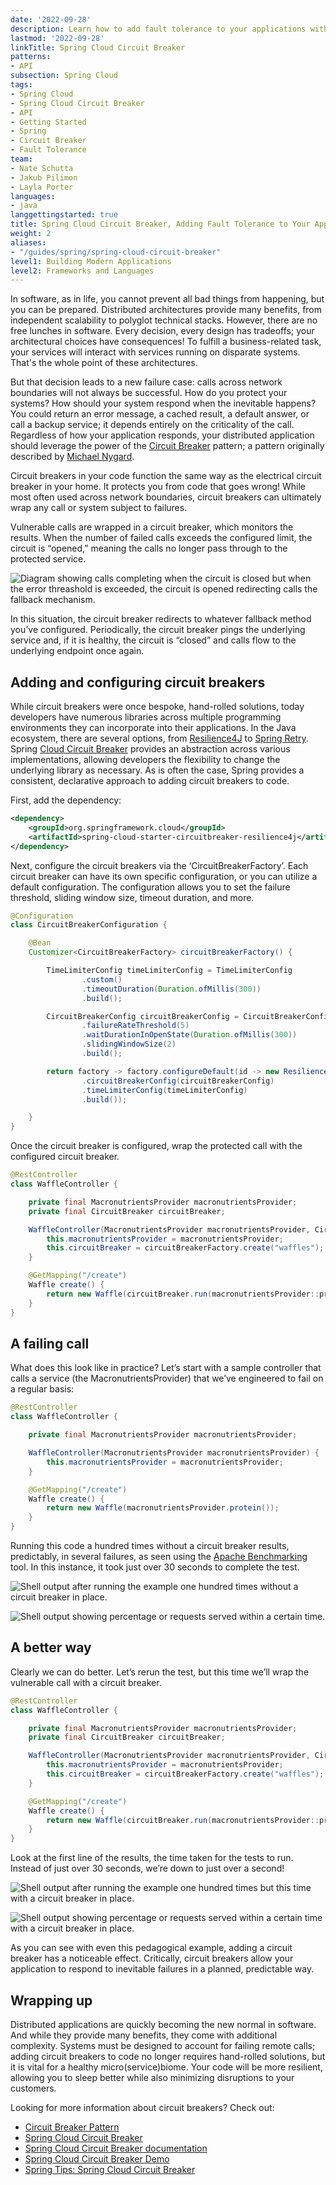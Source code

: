```yaml
---
date: '2022-09-28'
description: Learn how to add fault tolerance to your applications with Spring Cloud Circuit Breaker.
lastmod: '2022-09-28'
linkTitle: Spring Cloud Circuit Breaker
patterns:
- API
subsection: Spring Cloud
tags:
- Spring Cloud
- Spring Cloud Circuit Breaker
- API
- Getting Started
- Spring
- Circuit Breaker
- Fault Tolerance
team:
- Nate Schutta
- Jakub Pilimon
- Layla Porter
languages:
- java
langgettingstarted: true
title: Spring Cloud Circuit Breaker, Adding Fault Tolerance to Your Applications
weight: 2
aliases:
- "/guides/spring/spring-cloud-circuit-breaker"
level1: Building Modern Applications
level2: Frameworks and Languages
---
```


In software, as in life, you cannot prevent all bad things from happening, but you can be prepared. Distributed architectures provide many benefits, from independent scalability to polyglot technical stacks. However, there are no free lunches in software. Every decision, every design has tradeoffs; your architectural choices have consequences! To fulfill a business-related task, your services will interact with services running on disparate systems. That's the whole point of these architectures.

But that decision leads to a new failure case: calls across network boundaries will not always be successful. How do you protect your systems? How should your system respond when the inevitable happens? You could return an error message, a cached result, a default answer, or call a backup service; it depends entirely on the criticality of the call. Regardless of how your application responds, your distributed application should leverage the power of the [Circuit Breaker](https://martinfowler.com/bliki/CircuitBreaker.html) pattern; a pattern originally described by [Michael Nygard](https://twitter.com/mtnygard).

Circuit breakers in your code function the same way as the electrical circuit breaker in your home. It protects you from code that goes wrong! While most often used across network boundaries, circuit breakers can ultimately wrap any call or system subject to failures.

Vulnerable calls are wrapped in a circuit breaker, which monitors the results. When the number of failed calls exceeds the configured limit, the circuit is “opened,” meaning the calls no longer pass through to the protected service.

![Diagram showing calls completing when the circuit is closed but when the error threashold is exceeded, the circuit is opened redirecting calls the fallback mechanism.](./images/circuit-breaker.png)

In this situation, the circuit breaker redirects to whatever fallback method you’ve configured. Periodically, the circuit breaker pings the underlying service and, if it is healthy, the circuit is “closed” and calls flow to the underlying endpoint once again.

## Adding and configuring circuit breakers
While circuit breakers were once bespoke, hand-rolled solutions, today developers have numerous libraries across multiple programming environments they can incorporate into their applications. In the Java ecosystem, there are several options, from [Resilience4J](https://resilience4j.readme.io/docs) to [Spring Retry](https://docs.spring.io/spring-batch/docs/current/reference/html/retry.html). Spring [Cloud Circuit Breaker](https://spring.io/projects/spring-cloud-circuitbreaker) provides an abstraction across various implementations, allowing developers the flexibility to change the underlying library as necessary. As is often the case, Spring provides a consistent, declarative approach to adding circuit breakers to code.

First, add the dependency:

```xml
<dependency>
	<groupId>org.springframework.cloud</groupId>
	<artifactId>spring-cloud-starter-circuitbreaker-resilience4j</artifactId>		
</dependency>
```
Next, configure the circuit breakers via the ‘CircuitBreakerFactory’. Each circuit breaker can have its own specific configuration, or you can utilize a default configuration. The configuration allows you to set the failure threshold, sliding window size, timeout duration, and more.

```java
@Configuration
class CircuitBreakerConfiguration {

    @Bean
    Customizer<CircuitBreakerFactory> circuitBreakerFactory() {

        TimeLimiterConfig timeLimiterConfig = TimeLimiterConfig
                .custom()
                .timeoutDuration(Duration.ofMillis(300))
                .build();

        CircuitBreakerConfig circuitBreakerConfig = CircuitBreakerConfig.custom()
                .failureRateThreshold(5)
                .waitDurationInOpenState(Duration.ofMillis(300))
                .slidingWindowSize(2)
                .build();

        return factory -> factory.configureDefault(id -> new Resilience4JConfigBuilder("config")
                .circuitBreakerConfig(circuitBreakerConfig)
                .timeLimiterConfig(timeLimiterConfig)
                .build());

    }
}
```
Once the circuit breaker is configured, wrap the protected call with the configured circuit breaker.

```java
@RestController
class WaffleController {

    private final MacronutrientsProvider macronutrientsProvider;
    private final CircuitBreaker circuitBreaker;

    WaffleController(MacronutrientsProvider macronutrientsProvider, CircuitBreakerFactory circuitBreakerFactory) {
        this.macronutrientsProvider = macronutrientsProvider;
        this.circuitBreaker = circuitBreakerFactory.create("waffles");
    }

    @GetMapping("/create")
    Waffle create() {
        return new Waffle(circuitBreaker.run(macronutrientsProvider::protein));
    }
}
```
## A failing call
What does this look like in practice? Let’s start with a sample controller that calls a service (the MacronutrientsProvider) that we’ve engineered to fail on a regular basis:

```java
@RestController
class WaffleController {

    private final MacronutrientsProvider macronutrientsProvider;

    WaffleController(MacronutrientsProvider macronutrientsProvider) {
        this.macronutrientsProvider = macronutrientsProvider;
    }

    @GetMapping("/create")
    Waffle create() {
        return new Waffle(macronutrientsProvider.protein());
    }
}
```

Running this code a hundred times without a circuit breaker results, predictably, in several failures, as seen using the [Apache Benchmarking](https://httpd.apache.org/docs/2.4/programs/ab.html) tool. In this instance, it took just over 30 seconds to complete the test.

![Shell output after running the example one hundred times without a circuit breaker in place.](./images/results-no-cb.jpg)

![Shell output showing percentage or requests served within a certain time.](./images/time-no-cb.jpg)

## A better way
Clearly we can do better. Let’s rerun the test, but this time we’ll wrap the vulnerable call with a circuit breaker.

```java
@RestController
class WaffleController {

    private final MacronutrientsProvider macronutrientsProvider;
    private final CircuitBreaker circuitBreaker;

    WaffleController(MacronutrientsProvider macronutrientsProvider, CircuitBreakerFactory circuitBreakerFactory) {
        this.macronutrientsProvider = macronutrientsProvider;
        this.circuitBreaker = circuitBreakerFactory.create("waffles");
    }

    @GetMapping("/create")
    Waffle create() {
        return new Waffle(circuitBreaker.run(macronutrientsProvider::protein));
    }
}
```
Look at the first line of the results, the time taken for the tests to run. Instead of just over 30 seconds, we’re down to just over a second!

![Shell output after running the example one hundred times but this time with a circuit breaker in place.](./images/results-with-cb.jpg)

![Shell output showing percentage or requests served within a certain time with a circuit breaker in place.](./images/time-with-cb.jpg)

As you can see with even this pedagogical example, adding a circuit breaker has a noticeable effect. Critically, circuit breakers allow your application to respond to inevitable failures in a planned, predictable way.

## Wrapping up
Distributed applications are quickly becoming the new normal in software. And while they provide many benefits, they come with additional complexity. Systems must be designed to account for failing remote calls; adding circuit breakers to code no longer requires hand-rolled solutions, but it is vital for a healthy micro(service)biome. Your code will be more resilient, allowing you to sleep better while also minimizing disruptions to your customers.

Looking for more information about circuit breakers? Check out:
* [Circuit Breaker Pattern](https://martinfowler.com/bliki/CircuitBreaker.html)
* [Spring Cloud Circuit Breaker](https://spring.io/projects/spring-cloud-circuitbreaker)
* [Spring Cloud Circuit Breaker documentation](https://docs.spring.io/spring-cloud-circuitbreaker/docs/current/reference/html/)
* [Spring Cloud Circuit Breaker Demo](https://github.com/spring-cloud-samples/spring-cloud-circuitbreaker-demo)
* [Spring Tips: Spring Cloud Circuit Breaker](https://www.youtube.com/watch?v=s5-leUCti5o)
